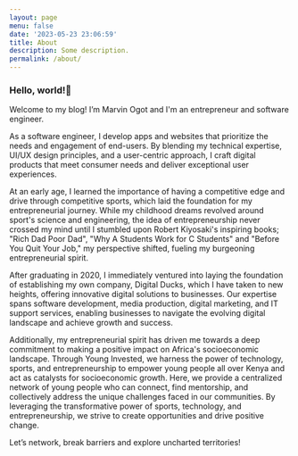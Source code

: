```yaml
---
layout: page
menu: false
date: '2023-05-23 23:06:59'
title: About
description: Some description.
permalink: /about/
---
```

### Hello, world!👋 

Welcome to my blog! I’m Marvin Ogot and I'm an entrepreneur and software engineer. 

As a software engineer, I develop apps and websites that prioritize the needs and engagement of end-users. By blending my technical expertise, UI/UX design principles, and a user-centric approach, I craft digital products that meet consumer needs and deliver exceptional user experiences.

At an early age, I learned the importance of having a competitive edge and drive through competitive sports, which laid the foundation for my entrepreneurial journey. While my childhood dreams revolved around sport's science and engineering, the idea of entrepreneurship never crossed my mind until I stumbled upon Robert Kiyosaki's inspiring books; "Rich Dad Poor Dad", "Why A Students Work for C Students" and "Before You Quit Your Job," my perspective shifted, fueling my burgeoning entrepreneurial spirit.

After graduating in 2020, I immediately ventured into laying the foundation of establishing my own company, Digital Ducks, which I have taken to new heights, offering innovative digital solutions to businesses. Our expertise spans software development, media production, digital marketing, and IT support services, enabling businesses to navigate the evolving digital landscape and achieve growth and success.

Additionally, my entrepreneurial spirit has driven me towards a deep commitment to making a positive impact on Africa's socioeconomic landscape. Through Young Invested, we harness the power of technology, sports, and entrepreneurship to empower young people all over Kenya and act as catalysts for socioeconomic growth. Here, we provide a centralized network of young people who can connect, find mentorship, and collectively address the unique challenges faced in our communities. By leveraging the transformative power of sports, technology, and entrepreneurship, we strive to create opportunities and drive positive change.

Let’s network, break barriers and explore uncharted territories!

